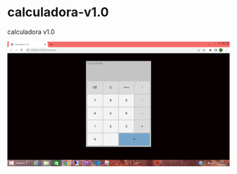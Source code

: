 # calculadora-v1.0
 calculadora v1.0
<p align="center">
  <img align="center" src="imagens/print.png">
</p>